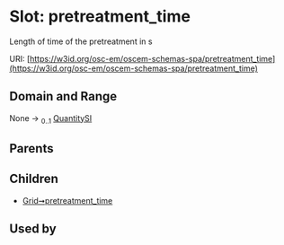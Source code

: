 
# Slot: pretreatment_time

Length of time of the pretreatment in s

URI: [https://w3id.org/osc-em/oscem-schemas-spa/pretreatment_time](https://w3id.org/osc-em/oscem-schemas-spa/pretreatment_time)


## Domain and Range

None &#8594;  <sub>0..1</sub> [QuantitySI](QuantitySI.md)

## Parents


## Children

 *  [Grid➞pretreatment_time](Grid_pretreatment_time.md)

## Used by

